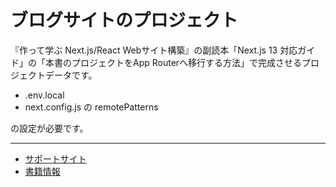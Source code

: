 # ブログサイトのプロジェクト

『作って学ぶ Next.js/React Webサイト構築』の副読本「Next.js 13 対応ガイド」の「本書のプロジェクトをApp Routerへ移行する方法」で完成させるプロジェクトデータです。

* .env.local
* next.config.js の remotePatterns

の設定が必要です。

---

* [サポートサイト](https://book.mynavi.jp/supportsite/detail/9784839980177.html)
* [書籍情報](https://ebisu.com/next-react-website/)